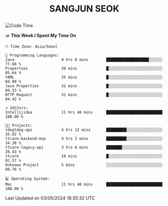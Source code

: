<h1>
 <p align="center">
   SANGJUN SEOK
 </p>
</h1>

<!--START_SECTION:waka-->
![Code Time](http://img.shields.io/badge/Code%20Time-3%2C523%20hrs%2058%20mins-blue)

📊 **This Week I Spent My Time On** 

```text
🕑︎ Time Zone: Asia/Seoul

💬 Programming Languages: 
Java                     9 hrs 8 mins        ███████████████████░░░░░░   77.66 % 
Properties               39 mins             █░░░░░░░░░░░░░░░░░░░░░░░░   05.64 % 
YAML                     35 mins             █░░░░░░░░░░░░░░░░░░░░░░░░   04.99 % 
Java Properties          31 mins             █░░░░░░░░░░░░░░░░░░░░░░░░   04.53 % 
HTTP Request             31 mins             █░░░░░░░░░░░░░░░░░░░░░░░░   04.42 % 

🔥 Editors: 
Intellijidea             11 hrs 46 mins      █████████████████████████   100.00 % 

🐱‍💻 Projects: 
tdogtdog-api             4 hrs 12 mins       █████████░░░░░░░░░░░░░░░░   35.82 % 
ttcare-backend-mvp       4 hrs 2 mins        █████████░░░░░░░░░░░░░░░░   34.38 % 
ttcare-legacy-api        3 hrs 6 mins        ███████░░░░░░░░░░░░░░░░░░   26.43 % 
ttcare                   18 mins             █░░░░░░░░░░░░░░░░░░░░░░░░   02.57 % 
Unknown Project          5 mins              ░░░░░░░░░░░░░░░░░░░░░░░░░   00.78 % 

💻 Operating System: 
Mac                      11 hrs 46 mins      █████████████████████████   100.00 % 
```


 Last Updated on 03/05/2024 18:35:32 UTC
<!--END_SECTION:waka-->
